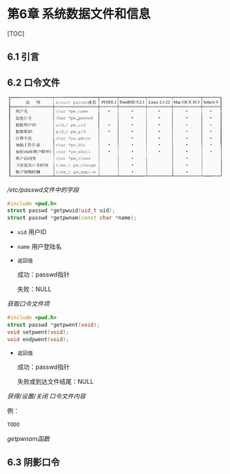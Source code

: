 # 第6章 系统数据文件和信息

[TOC]



## 6.1 引言



## 6.2 口令文件

![t6_1](res/t6_1.png)

*/etc/passwd文件中的字段*

```c++
#include <pwd.h>
struct passwd *getpwuid(uid_t uid);
struct passwd *getpwnam(const char *name);
```

- `uid` 用户ID

- `name` 用户登陆名

- `返回值`

  成功：passwd指针

  失败：NULL

*获取口令文件项*

```c++
#include <pwd.h>
struct passwd *getpwent(void);
void setpwent(void);
void endpwent(void);
```

- `返回值`

  成功：passwd指针

  失败或到达文件结尾：NULL

*获得/设置/关闭 口令文件内容*

例：

```c++
TODO
```

*getpwnam函数*



## 6.3 阴影口令


